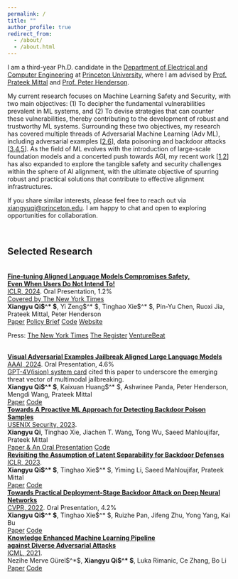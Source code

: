 ```yaml
---
permalink: /
title: ""
author_profile: true
redirect_from: 
  - /about/
  - /about.html
---
```




I am a third-year Ph.D. candidate in the [Department of Electrical and Computer Engineering](https://ece.princeton.edu) at [Princeton University](https://www.princeton.edu/), where I am advised by [Prof. Prateek Mittal](https://www.princeton.edu/~pmittal/index.html) and [Prof. Peter Henderson](https://www.peterhenderson.co/). 

My current research focuses on Machine Learning Safety and Security, with two main objectives: (1) To decipher the fundamental vulnerabilities prevalent in ML systems, and (2) To devise strategies that can counter these vulnerabilities, thereby contributing to the development of robust and trustworthy ML systems. Surrounding these two objectives, my research has covered multiple threads of Adversarial Machine Learning (Adv ML), including adversarial examples [[2](https://arxiv.org/abs/2306.13213),[6](https://arxiv.org/abs/2106.06235)], data poisoning and backdoor attacks [[3](https://www.usenix.org/conference/usenixsecurity23/presentation/qi),[4](https://openreview.net/forum?id=_wSHsgrVali),[5](https://arxiv.org/abs/2111.12965)]. As the field of ML evolves with the introduction of large-scale foundation models and a concerted push towards AGI, my recent work [[1](https://arxiv.org/abs/2310.03693),[2](https://arxiv.org/abs/2306.13213)] has also expanded to explore the tangible safety and security challenges within the sphere of AI alignment, with the ultimate objective of spurring robust and practical solutions that contribute to effective alignment infrastructures.

If you share similar interests, please feel free to reach out via [xiangyuqi@princeton.edu](). I am happy to chat and open to exploring opportunities for collaboration.

<br>



## Selected Research

<br>


<div class="paper-title">
  <a href="https://arxiv.org/abs/2310.03693"><strong>Fine-tuning Aligned Language Models Compromises Safety,<br>Even When Users Do Not Intend To!</strong></a>
</div>
<div class="paper-subtitle">
  <a class="location-icon" href="https://iclr.cc/Conferences/2024">ICLR, 2024</a>. <span class="lightning-icon highlight-oral">Oral Presentation, 1.2%</span><br> 
  <a class="lightning-icon highlight-oral" href="https://www.nytimes.com/2023/10/19/technology/guardrails-artificial-intelligence-open-source.html">Covered by The New York Times</a>
</div>
<strong class="highlight-name">Xiangyu Qi$^* $</strong>, Yi Zeng$^* $, Tinghao Xie$^* $, Pin-Yu Chen, Ruoxi Jia, Prateek Mittal, Peter Henderson<br>
<a class="btn" href="https://openreview.net/forum?id=hTEGyKf0dZ">Paper</a>
<a class="btn" href="https://hai.stanford.edu/policy-brief-safety-risks-customizing-foundation-models-fine-tuning">Policy Brief</a>
<a class="btn" href="https://github.com/LLM-Tuning-Safety/LLMs-Finetuning-Safety">Code</a>
<a class="btn" href="https://llm-tuning-safety.github.io/">Website</a>


<span class="press-title press-icon">Press:</span> <a class="btn" href="https://www.nytimes.com/2023/10/19/technology/guardrails-artificial-intelligence-open-source.html">The New York Times</a> 
<a class="btn" href="https://www.theregister.com/2023/10/12/chatbot_defenses_dissolve/">The Register</a> 
<a class="btn" href="https://venturebeat.com/ai/uh-oh-fine-tuning-llms-compromises-their-safety-study-finds/">VentureBeat</a>


<br>


<div class="paper-title">
  <a href="https://arxiv.org/abs/2306.13213"><strong>Visual Adversarial Examples Jailbreak Aligned Large Language Models</strong></a>
</div>
<div class="paper-subtitle">
  <a class="location-icon" href="https://aaai.org/aaai-conference/program-overview/">AAAI, 2024</a>. <span class="lightning-icon highlight-oral">Oral Presentation, 4.6%</span><br> 
  <a href="https://openai.com/research/gpt-4v-system-card">GPT-4V(ision) system card</a> cited this paper to underscore the emerging threat vector of multimodal jailbreaking.
</div>
<strong class="highlight-name">Xiangyu Qi$^* $</strong>, Kaixuan Huang$^* $, Ashwinee Panda, Peter Henderson, Mengdi Wang, Prateek Mittal<br>
<a class="btn" href="https://ojs.aaai.org/index.php/AAAI/article/view/30150">Paper</a>
<a class="btn" href="https://github.com/Unispac/Visual-Adversarial-Examples-Jailbreak-Large-Language-Models">Code</a>

<br>


<div class="paper-title">
  <a href="https://arxiv.org/abs/2205.13616"><strong>Towards A Proactive ML Approach for Detecting Backdoor Poison Samples</strong></a>
</div>
<div class="paper-subtitle">
  <a class="location-icon" href="https://www.usenix.org/conference/usenixsecurity23">USENIX Security, 2023</a>. <br>
</div>
<strong class="highlight-name">Xiangyu Qi</strong>, Tinghao Xie, Jiachen T. Wang, Tong Wu, Saeed Mahloujifar, Prateek Mittal<br>
<a class="btn" href="https://www.usenix.org/conference/usenixsecurity23/presentation/qi">Paper & An Oral Presentation</a>
<a class="btn" href="https://github.com/Unispac/Fight-Poison-With-Poison">Code</a>

<br>
  



<div class="paper-title">
  <a href="https://arxiv.org/abs/2205.13613"><strong>Revisiting the Assumption of Latent Separability for Backdoor Defenses</strong></a>
</div>
<div class="paper-subtitle">
  <a class="location-icon" href="https://iclr.cc/Conferences/2023">ICLR, 2023</a>. <br>
</div>
<strong class="highlight-name">Xiangyu Qi$^* $</strong>, Tinghao Xie$^* $, Yiming Li, Saeed Mahloujifar, Prateek Mittal<br>
<a class="btn" href="https://openreview.net/forum?id=_wSHsgrVali">Paper</a>
<a class="btn" href="https://github.com/Unispac/Circumventing-Backdoor-Defenses">Code</a>

<br>


<div class="paper-title">
  <a href="https://arxiv.org/abs/2111.12965"><strong>Towards Practical Deployment-Stage Backdoor Attack on Deep Neural Networks</strong></a>
</div>
<div class="paper-subtitle">
  <a class="location-icon" href="https://cvpr2022.thecvf.com/home">CVPR, 2022</a>. <span class="lightning-icon highlight-oral">Oral Presentation, 4.2%</span><br>
</div>
<strong class="highlight-name">Xiangyu Qi$^* $</strong>, Tinghao Xie$^* $, Ruizhe Pan, Jifeng Zhu, Yong Yang, Kai Bu<br>
<a class="btn" href="https://www.computer.org/csdl/proceedings-article/cvpr/2022/694600n3337/1H1lHZuphBe">Paper</a>
<a class="btn" href="https://github.com/Unispac/Subnet-Replacement-Attack">Code</a>


<br>


<div class="paper-title">
  <a href="https://arxiv.org/abs/2106.06235"><strong>Knowledge Enhanced Machine Learning Pipeline <br>against Diverse Adversarial Attacks</strong></a>
</div>
<div class="paper-subtitle">
  <a class="location-icon" href="https://icml.cc/Conferences/2021">ICML, 2021</a>.<br>
</div>
Nezihe Merve Gürel$^*$, <strong class="highlight-name">Xiangyu Qi$^* $</strong>, Luka Rimanic, Ce Zhang, Bo Li<br>
<a class="btn" href="https://proceedings.mlr.press/v139/gurel21a.html">Paper</a>
<a class="btn" href="https://github.com/AI-secure/Knowledge-Enhanced-Machine-Learning-Pipeline">Code</a>